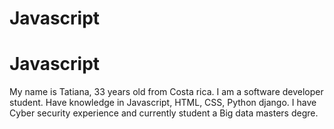 # Javascript
# Javascript
My name is Tatiana, 33 years old from Costa rica.
I am a software developer student. Have knowledge in Javascript, HTML, CSS, Python django. 
I have Cyber security experience and currently student a Big data masters degre.
